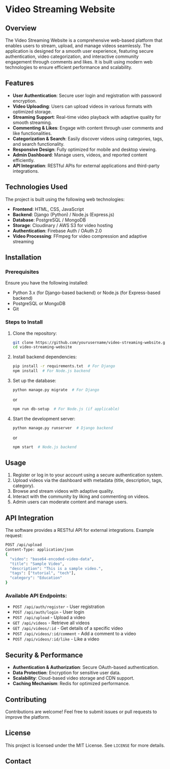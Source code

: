 # Video Streaming Website

## Overview
The Video Streaming Website is a comprehensive web-based platform that enables users to stream, upload, and manage videos seamlessly. The application is designed for a smooth user experience, featuring secure authentication, video categorization, and interactive community engagement through comments and likes. It is built using modern web technologies to ensure efficient performance and scalability.

## Features
- **User Authentication**: Secure user login and registration with password encryption.
- **Video Uploading**: Users can upload videos in various formats with optimized storage.
- **Streaming Support**: Real-time video playback with adaptive quality for smooth streaming.
- **Commenting & Likes**: Engage with content through user comments and like functionalities.
- **Categorization & Search**: Easily discover videos using categories, tags, and search functionality.
- **Responsive Design**: Fully optimized for mobile and desktop viewing.
- **Admin Dashboard**: Manage users, videos, and reported content efficiently.
- **API Integration**: RESTful APIs for external applications and third-party integrations.

## Technologies Used
The project is built using the following web technologies:
- **Frontend**: HTML, CSS, JavaScript
- **Backend**: Django (Python) / Node.js (Express.js)
- **Database**: PostgreSQL / MongoDB
- **Storage**: Cloudinary / AWS S3 for video hosting
- **Authentication**: Firebase Auth / OAuth 2.0
- **Video Processing**: FFmpeg for video compression and adaptive streaming

## Installation
### Prerequisites
Ensure you have the following installed:
- Python 3.x (for Django-based backend) or Node.js (for Express-based backend)
- PostgreSQL or MongoDB
- Git

### Steps to Install
1. Clone the repository:
   ```sh
   git clone https://github.com/yourusername/video-streaming-website.git
   cd video-streaming-website
   ```
2. Install backend dependencies:
   ```sh
   pip install -r requirements.txt  # For Django
   npm install  # For Node.js backend
   ```
3. Set up the database:
   ```sh
   python manage.py migrate  # For Django
   ```
   or
   ```sh
   npm run db-setup  # For Node.js (if applicable)
   ```
4. Start the development server:
   ```sh
   python manage.py runserver  # Django backend
   ```
   or
   ```sh
   npm start  # Node.js backend
   ```

## Usage
1. Register or log in to your account using a secure authentication system.
2. Upload videos via the dashboard with metadata (title, description, tags, category).
3. Browse and stream videos with adaptive quality.
4. Interact with the community by liking and commenting on videos.
5. Admin users can moderate content and manage users.

## API Integration
The software provides a RESTful API for external integrations. Example request:
```sh
POST /api/upload
Content-Type: application/json
{
  "video": "base64-encoded-video-data",
  "title": "Sample Video",
  "description": "This is a sample video.",
  "tags": ["tutorial", "tech"],
  "category": "Education"
}
```
### Available API Endpoints:
- `POST /api/auth/register` - User registration
- `POST /api/auth/login` - User login
- `POST /api/upload` - Upload a video
- `GET /api/videos` - Retrieve all videos
- `GET /api/videos/:id` - Get details of a specific video
- `POST /api/videos/:id/comment` - Add a comment to a video
- `POST /api/videos/:id/like` - Like a video

## Security & Performance
- **Authentication & Authorization**: Secure OAuth-based authentication.
- **Data Protection**: Encryption for sensitive user data.
- **Scalability**: Cloud-based video storage and CDN support.
- **Caching Mechanism**: Redis for optimized performance.

## Contributing
Contributions are welcome! Feel free to submit issues or pull requests to improve the platform.

## License
This project is licensed under the MIT License. See `LICENSE` for more details.

## Contact


